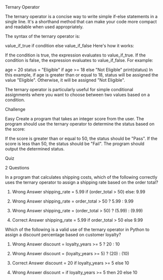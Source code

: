 Ternary Operator


The ternary operator is a concise way to write simple if-else statements in a single line. It's a shorthand method that can make your code more compact and readable when used appropriately.

The syntax of the ternary operator is:

value_if_true if condition else value_if_false
Here's how it works:

If the condition is true, the expression evaluates to value_if_true.
If the condition is false, the expression evaluates to value_if_false.
For example:

age = 20
status = "Eligible" if age >= 18 else "Not Eligible"
print(status)
In this example, if age is greater than or equal to 18, status will be assigned the value "Eligible". Otherwise, it will be assigned "Not Eligible".

The ternary operator is particularly useful for simple conditional assignments where you want to choose between two values based on a condition.


Challenge

Easy
Create a program that takes an integer score from the user. The program should use the ternary operator to determine the status based on the score:

If the score is greater than or equal to 50, the status should be "Pass".
If the score is less than 50, the status should be "Fail".
The program should output the determined status.


Quiz

2 Questions

In a program that calculates shipping costs, which of the following correctly uses the ternary operator to assign a shipping rate based on the order total?
1. Wrong Answer
shipping_rate = 5.99 if (order_total > 50) else: 9.99

2. Wrong Answer
shipping_rate = order_total > 50 ? 5.99 : 9.99

3. Wrong Answer
shipping_rate = (order_total > 50) ? (5.99) : (9.99)

4. Correct Answer
shipping_rate = 5.99 if order_total > 50 else 9.99

Which of the following is a valid use of the ternary operator in Python to assign a discount percentage based on customer loyalty?
1. Wrong Answer
discount = loyalty_years >= 5 ? 20 : 10

2. Wrong Answer
discount = (loyalty_years >= 5) ? (20) : (10)

3. Correct Answer
discount = 20 if loyalty_years >= 5 else 10

4. Wrong Answer
discount = if loyalty_years >= 5 then 20 else 10
